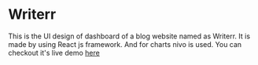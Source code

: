 # Writerr

This is the UI design of dashboard of a blog website named as Writerr. It is made by using React js framework. And for charts nivo is used.
You can checkout it's live demo [here](https://writerr.netlify.app)
